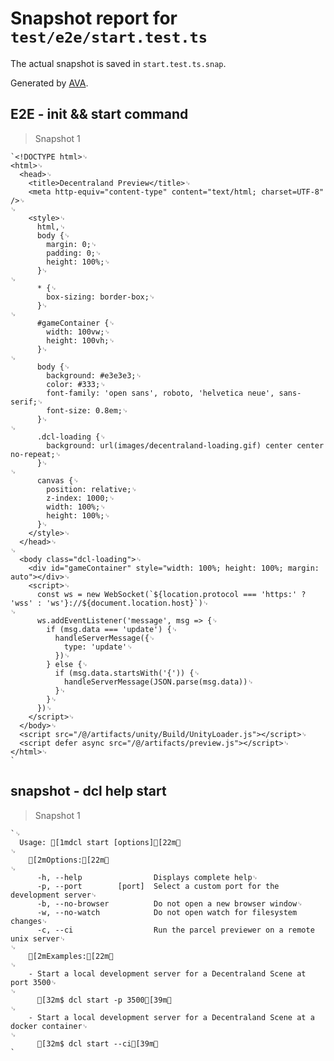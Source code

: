 # Snapshot report for `test/e2e/start.test.ts`

The actual snapshot is saved in `start.test.ts.snap`.

Generated by [AVA](https://ava.li).

## E2E - init && start command

> Snapshot 1

    `<!DOCTYPE html>␊
    <html>␊
      <head>␊
        <title>Decentraland Preview</title>␊
        <meta http-equiv="content-type" content="text/html; charset=UTF-8" />␊
    ␊
        <style>␊
          html,␊
          body {␊
            margin: 0;␊
            padding: 0;␊
            height: 100%;␊
          }␊
    ␊
          * {␊
            box-sizing: border-box;␊
          }␊
    ␊
          #gameContainer {␊
            width: 100vw;␊
            height: 100vh;␊
          }␊
    ␊
          body {␊
            background: #e3e3e3;␊
            color: #333;␊
            font-family: 'open sans', roboto, 'helvetica neue', sans-serif;␊
            font-size: 0.8em;␊
          }␊
    ␊
          .dcl-loading {␊
            background: url(images/decentraland-loading.gif) center center no-repeat;␊
          }␊
    ␊
          canvas {␊
            position: relative;␊
            z-index: 1000;␊
            width: 100%;␊
            height: 100%;␊
          }␊
        </style>␊
      </head>␊
    ␊
      <body class="dcl-loading">␊
        <div id="gameContainer" style="width: 100%; height: 100%; margin: auto"></div>␊
        <script>␊
          const ws = new WebSocket(`${location.protocol === 'https:' ? 'wss' : 'ws'}://${document.location.host}`)␊
    ␊
          ws.addEventListener('message', msg => {␊
            if (msg.data === 'update') {␊
              handleServerMessage({␊
                type: 'update'␊
              })␊
            } else {␊
              if (msg.data.startsWith('{')) {␊
                handleServerMessage(JSON.parse(msg.data))␊
              }␊
            }␊
          })␊
        </script>␊
      </body>␊
      <script src="/@/artifacts/unity/Build/UnityLoader.js"></script>␊
      <script defer async src="/@/artifacts/preview.js"></script>␊
    </html>␊
    `

## snapshot - dcl help start

> Snapshot 1

    `␊
      Usage: [1mdcl start [options][22m␊
    ␊
        [2mOptions:[22m␊
    ␊
          -h, --help                Displays complete help␊
          -p, --port        [port]  Select a custom port for the development server␊
          -b, --no-browser          Do not open a new browser window␊
          -w, --no-watch            Do not open watch for filesystem changes␊
          -c, --ci                  Run the parcel previewer on a remote unix server␊
    ␊
        [2mExamples:[22m␊
    ␊
        - Start a local development server for a Decentraland Scene at port 3500␊
    ␊
          [32m$ dcl start -p 3500[39m␊
    ␊
        - Start a local development server for a Decentraland Scene at a docker container␊
    ␊
          [32m$ dcl start --ci[39m␊
    `
